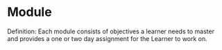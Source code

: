 # Module

Definition: Each module consists of objectives a learner needs to master and provides a one or two day assignment for the Learner to work on.